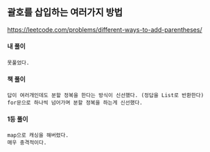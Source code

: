 ## 괄호를 삽입하는 여러가지 방법

https://leetcode.com/problems/different-ways-to-add-parentheses/

#### 내 풀이

    못풀었다.

#### 책 풀이

    답이 여러개인데도 분할 정복을 한다는 방식이 신선했다. (정답을 List로 반환한다)
    for문으로 하나씩 넘어가며 분할 정복을 하는게 신선했다.

#### 1등 풀이

    map으로 캐싱을 해버렸다.
    매우 충격적이다.